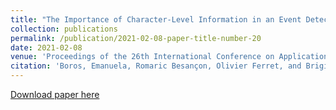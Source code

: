 ```yaml
---
title: "The Importance of Character-Level Information in an Event Detection Model"
collection: publications
permalink: /publication/2021-02-08-paper-title-number-20
date: 2021-02-08
venue: 'Proceedings of the 26th International Conference on Applications of Natural Language to Information Systems (NLDB)'
citation: 'Boros, Emanuela, Romaric Besançon, Olivier Ferret, and Brigitte Grau. "The Importance of Character-Level Information in an Event Detection Model." In International Conference on Applications of Natural Language to Information Systems, pp. 119-131. Springer, Cham, 2021. Online.'
---
```


[Download paper here](https://link.springer.com/chapter/10.1007/978-3-030-80599-9_11)



